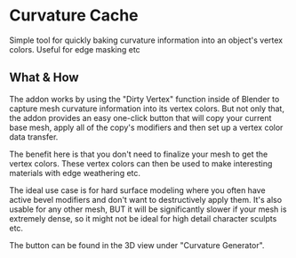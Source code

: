 # Curvature Cache
 Simple tool for quickly baking curvature information into an object's vertex colors. Useful for edge masking etc


 ## What & How 
 The addon works by using the "Dirty Vertex" function inside of Blender to capture mesh curvature information into its vertex colors. But not only that, the addon provides an easy one-click button that will copy your current base mesh, apply all of the copy's modifiers and then set up a vertex color data transfer.

 The benefit here is that you don't need to finalize your mesh to get the vertex colors. These vertex colors can then be used to make interesting materials with edge weathering etc.

 The ideal use case is for hard surface modeling where you often have active bevel modifiers and don't want to destructively apply them. It's also usable for any other mesh, BUT it will be significantly slower if your mesh is extremely dense, so it might not be ideal for high detail character sculpts etc.

 The button can be found in the 3D view under "Curvature Generator".





